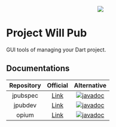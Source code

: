 <p align="center">
  <img src="https://avatars.githubusercontent.com/u/95475934?s=225" />
</p>

# Project Will Pub

GUI tools of managing your Dart project.

## Documentations

| Repository | Official | Alternative |
|:-:|:-:|:-:|
| jpubspec | [Link](https://willpub.rk0cc.xyz/docs/api/jpubspec/2.0.0/) | [![javadoc](https://javadoc.io/badge2/xyz.rk0cc.willpub/jpubspec/javadoc.svg)](https://javadoc.io/doc/xyz.rk0cc.willpub/jpubspec) |
| jpubdev | [Link](https://willpub.rk0cc.xyz/docs/api/jpubdev/1.0.4/) | [![javadoc](https://javadoc.io/badge2/xyz.rk0cc.willpub/jpubdev/javadoc.svg)](https://javadoc.io/doc/xyz.rk0cc.willpub/jpubdev) |
| opium | [Link](https://willpub.rk0cc.xyz/docs/api/opium/1.0.0/) | [![javadoc](https://javadoc.io/badge2/xyz.rk0cc.willpub/jpubspec/javadoc.svg)](https://javadoc.io/doc/xyz.rk0cc.willpub/opium) |
